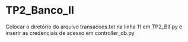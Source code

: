 # TP2_Banco_II

Colocar o diretório do arquivo transacoes.txt na linha 11 em TP2_BII.py e inserir as credenciais de acesso em controller_db.py

